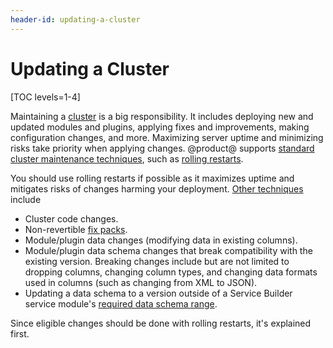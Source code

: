 ```yaml
---
header-id: updating-a-cluster
---
```


# Updating a Cluster

[TOC levels=1-4]

Maintaining a
[cluster](/docs/7-0/deploy/-/knowledge_base/d/liferay-clustering)
is a big responsibility. It includes deploying new and updated modules and
plugins, applying fixes and improvements, making configuration changes, and
more. Maximizing server uptime and minimizing risks take priority when applying
changes. @product@ supports 
[standard cluster maintenance techniques](/docs/7-0/deploy/-/knowledge_base/d/other-cluster-update-techniques),
such as 
[rolling restarts](/docs/7-0/deploy/-/knowledge_base/d/using-rolling-restarts).

You should use rolling restarts if possible as it maximizes uptime and mitigates
risks of changes harming your deployment. 
[Other techniques](/docs/7-0/deploy/-/knowledge_base/d/other-cluster-update-techniques)
include

-   Cluster code changes.
-   Non-revertible
    [fix packs](/docs/7-0/deploy/-/knowledge_base/d/maintaining-liferay). 
-   Module/plugin data changes (modifying data in existing columns). 
-   Module/plugin data schema changes that break compatibility with the existing
    version. Breaking changes include but are not limited to dropping columns,
    changing column types, and changing data formats used in columns (such as
    changing from XML to JSON). 
-   Updating a data schema to a version outside of a Service Builder service 
    module's
    [required data schema range](/docs/7-0/tutorials/-/knowledge_base/t/creating-an-upgrade-process-for-your-app#specifying-the-schema-version). 

Since eligible changes should be done with rolling restarts, it's explained
first. 
